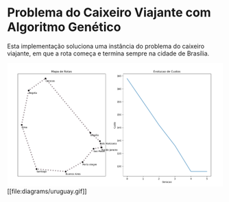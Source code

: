 # Problema do Caixeiro Viajante com  Algoritmo Genético
Esta implementação soluciona uma instância do problema do caixeiro viajante, em que a rota começa e termina sempre na cidade de Brasília.

![example](example.png)
[[file:diagrams/uruguay.gif]]

<!--stackedit_data:
eyJoaXN0b3J5IjpbMTAzNjcyMjQ4MiwtNDczMjg3Nzc4LDM0MD
IwNTcwMyw3MzA5OTgxMTZdfQ==
-->
